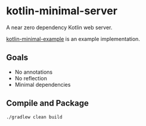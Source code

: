 # kotlin-minimal-server

A near zero dependency Kotlin web server.

[kotlin-minimal-example](https://github.com/thesurlydev/kotlin-minimal-example) is an example implementation.

## Goals

* No annotations
* No reflection
* Minimal dependencies


## Compile and Package

```shell
./gradlew clean build
```
